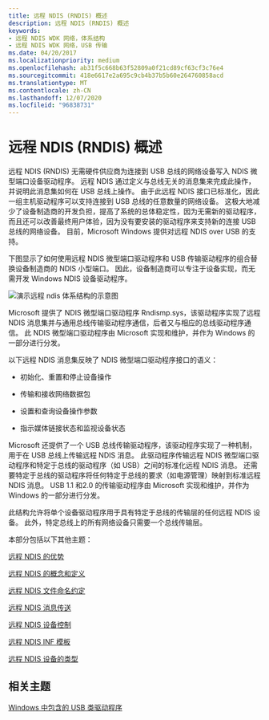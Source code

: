 ```yaml
---
title: 远程 NDIS (RNDIS) 概述
description: 远程 NDIS (RNDIS) 概述
keywords:
- 远程 NDIS WDK 网络，体系结构
- 远程 NDIS WDK 网络，USB 传输
ms.date: 04/20/2017
ms.localizationpriority: medium
ms.openlocfilehash: ab31f5c668b63f52809a0f21cd89cf63cf3c76e4
ms.sourcegitcommit: 418e6617e2a695c9cb4b37b5b60e264760858acd
ms.translationtype: MT
ms.contentlocale: zh-CN
ms.lasthandoff: 12/07/2020
ms.locfileid: "96838731"
---
```

# <a name="overview-of-remote-ndis-rndis"></a>远程 NDIS (RNDIS) 概述





远程 NDIS (RNDIS) 无需硬件供应商为连接到 USB 总线的网络设备写入 NDIS 微型端口设备驱动程序。 远程 NDIS 通过定义与总线无关的消息集来完成此操作，并说明此消息集如何在 USB 总线上操作。 由于此远程 NDIS 接口已标准化，因此一组主机驱动程序可以支持连接到 USB 总线的任意数量的网络设备。 这极大地减少了设备制造商的开发负担，提高了系统的总体稳定性，因为无需新的驱动程序，而且还可以改善最终用户体验，因为没有要安装的驱动程序来支持新的连接 USB 总线的网络设备。 目前，Microsoft Windows 提供对远程 NDIS over USB 的支持。

下图显示了如何使用远程 NDIS 微型端口驱动程序和 USB 传输驱动程序的组合替换设备制造商的 NDIS 小型端口。 因此，设备制造商可以专注于设备实现，而无需开发 Windows NDIS 设备驱动程序。

![演示远程 ndis 体系结构的示意图](images/remote-ndis-architecture.png)

Microsoft 提供了 NDIS 微型端口驱动程序 Rndismp.sys，该驱动程序实现了远程 NDIS 消息集并与通用总线传输驱动程序通信，后者又与相应的总线驱动程序通信。 此 NDIS 微型端口驱动程序由 Microsoft 实现和维护，并作为 Windows 的一部分进行分发。

以下远程 NDIS 消息集反映了 NDIS 微型端口驱动程序接口的语义：

-   初始化、重置和停止设备操作

-   传输和接收网络数据包

-   设置和查询设备操作参数

-   指示媒体链接状态和监视设备状态

Microsoft 还提供了一个 USB 总线传输驱动程序，该驱动程序实现了一种机制，用于在 USB 总线上传输远程 NDIS 消息。 此驱动程序传输远程 NDIS 微型端口驱动程序和特定于总线的驱动程序（如 USB）之间的标准化远程 NDIS 消息。 还需要特定于总线的驱动程序将任何特定于总线的要求（如电源管理）映射到标准远程 NDIS 消息。 USB 1.1 和2.0 的传输驱动程序由 Microsoft 实现和维护，并作为 Windows 的一部分进行分发。

此结构允许将单个设备驱动程序用于具有特定于总线的传输层的任何远程 NDIS 设备。 此外，特定总线上的所有网络设备只需要一个总线传输层。

本部分包括以下其他主题：

[远程 NDIS 的优势](benefits-of-remote-ndis.md)

[远程 NDIS 的概念和定义](remote-ndis-concepts-and-definitions.md)

[远程 NDIS 文件命名约定](remote-ndis-file-naming-conventions.md)

[远程 NDIS 消息传送](remote-ndis-messaging.md)

[远程 NDIS 设备控制](remote-ndis-device-control.md)

[远程 NDIS INF 模板](remote-ndis-inf-template.md)

[远程 NDIS 设备的类型](types-of-remote-ndis-devices.md)

## <a name="related-topics"></a>相关主题


[Windows 中包含的 USB 类驱动程序](/windows-hardware/drivers/ddi/index)

 


